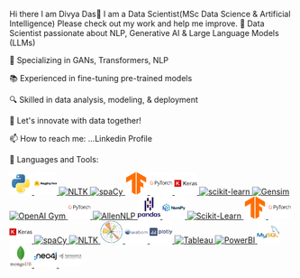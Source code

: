 Hi there I am Divya Das👋
I am a Data Scientist(MSc Data Science & Artificial Intelligence)
Please check out my work and help me improve.
👋 Data Scientist passionate about NLP, Generative AI & Large Language Models (LLMs)

🧠 Specializing in GANs, Transformers, NLP

📚 Experienced in fine-tuning pre-trained models

🔍 Skilled in data analysis, modeling, & deployment

🌟 Let's innovate with data together!

📫 How to reach me: ...Linkedin Profile

🔨 Languages and Tools:

<!-- Programming Languages -->
<a href="https://www.python.org/" target="_blank"> 
  <img src="https://raw.githubusercontent.com/devicons/devicon/master/icons/python/python-original.svg" alt="Python" width="40" height="40"/> 
</a> 
<!-- Hugging Face -->
<a href="https://huggingface.co/" target="_blank"> 
  <img src="https://raw.githubusercontent.com/devicons/devicon/master/icons/huggingface/huggingface-original-wordmark.svg" alt="Hugging Face" width="40" height="40"/> 
</a> 

<!-- NLTK -->
<a href="https://www.nltk.org/" target="_blank"> 
  <img src="https://raw.githubusercontent.com/devicons/devicon/master/icons/nltk/nltk-original-wordmark.svg" alt="NLTK" width="40" height="40"/> 
</a> 

<!-- spaCy -->
<a href="https://spacy.io/" target="_blank"> 
  <img src="https://raw.githubusercontent.com/devicons/devicon/master/icons/spacy/spacy-original-wordmark.svg" alt="spaCy" width="40" height="40"/> 
</a> 

<!-- TensorFlow -->
<a href="https://www.tensorflow.org/" target="_blank"> 
  <img src="https://raw.githubusercontent.com/devicons/devicon/master/icons/tensorflow/tensorflow-original.svg" alt="TensorFlow" width="40" height="40"/> 
</a> 

<!-- PyTorch -->
<a href="https://pytorch.org/" target="_blank"> 
  <img src="https://raw.githubusercontent.com/devicons/devicon/master/icons/pytorch/pytorch-original-wordmark.svg" alt="PyTorch" width="40" height="40"/> 
</a> 

<!-- Keras -->
<a href="https://keras.io/" target="_blank"> 
  <img src="https://raw.githubusercontent.com/devicons/devicon/master/icons/keras/keras-original-wordmark.svg" alt="Keras" width="40" height="40"/> 
</a> 

<!-- Scikit-learn -->
<a href="https://scikit-learn.org/" target="_blank"> 
  <img src="https://raw.githubusercontent.com/devicons/devicon/master/icons/scikit-learn/scikit-learn-original.svg" alt="scikit-learn" width="40" height="40"/> 
</a> 

<!-- Gensim -->
<a href="https://radimrehurek.com/gensim/" target="_blank"> 
  <img src="https://raw.githubusercontent.com/devicons/devicon/master/icons/gensim/gensim-original-wordmark.svg" alt="Gensim" width="40" height="40"/> 
</a> 

<!-- OpenAI Gym -->
<a href="https://gym.openai.com/" target="_blank"> 
  <img src="https://raw.githubusercontent.com/devicons/devicon/master/icons/openai/openai-original-wordmark.svg" alt="OpenAI Gym" width="40" height="40"/> 
</a> 

<!-- Transformers (formerly known as PyTorch-Transformers) -->
<a href="https://huggingface.co/transformers/" target="_blank"> 
  <img src="https://raw.githubusercontent.com/devicons/devicon/master/icons/pytorch/pytorch-original-wordmark.svg" alt="Transformers" width="40" height="40"/> 
</a> 

<!-- AllenNLP -->
<a href="https://allennlp.org/" target="_blank"> 
  <img src="https://raw.githubusercontent.com/allenai/allennlp/main/docs/img/allennlp-logo-dark.svg" alt="AllenNLP" width="40" height="40"/> 
</a> 


<!-- Data Analysis and Machine Learning Libraries -->
<a href="https://pandas.pydata.org/" target="_blank"> 
  <img src="https://raw.githubusercontent.com/devicons/devicon/master/icons/pandas/pandas-original-wordmark.svg" alt="Pandas" width="40" height="40"/> 
</a> 

<a href="https://numpy.org/" target="_blank"> 
  <img src="https://raw.githubusercontent.com/devicons/devicon/master/icons/numpy/numpy-original-wordmark.svg" alt="NumPy" width="40" height="40"/> 
</a> 

<a href="https://scikit-learn.org/" target="_blank"> 
  <img src="https://raw.githubusercontent.com/devicons/devicon/master/icons/scikit-learn/scikit-learn-original.svg" alt="Scikit-Learn" width="40" height="40"/> 
</a> 

<!-- Deep Learning Frameworks -->
<a href="https://www.tensorflow.org/" target="_blank"> 
  <img src="https://raw.githubusercontent.com/devicons/devicon/master/icons/tensorflow/tensorflow-original.svg" alt="TensorFlow" width="40" height="40"/> 
</a> 

<a href="https://pytorch.org/" target="_blank"> 
  <img src="https://raw.githubusercontent.com/devicons/devicon/master/icons/pytorch/pytorch-original-wordmark.svg" alt="PyTorch" width="40" height="40"/> 
</a> 

<a href="https://keras.io/" target="_blank"> 
  <img src="https://raw.githubusercontent.com/devicons/devicon/master/icons/keras/keras-original-wordmark.svg" alt="Keras" width="40" height="40"/> 
</a> 

<!-- Natural Language Processing (NLP) Libraries -->
<a href="https://spacy.io/" target="_blank"> 
  <img src="https://raw.githubusercontent.com/devicons/devicon/master/icons/spacy/spacy-original-wordmark.svg" alt="spaCy" width="40" height="40"/> 
</a> 

<a href="https://www.nltk.org/" target="_blank"> 
  <img src="https://raw.githubusercontent.com/devicons/devicon/master/icons/nltk/nltk-original-wordmark.svg" alt="NLTK" width="40" height="40"/> 
</a> 

<!-- Visualization and Plotting Libraries -->
<a href="https://matplotlib.org/" target="_blank"> 
  <img src="https://raw.githubusercontent.com/devicons/devicon/master/icons/matplotlib/matplotlib-original.svg" alt="Matplotlib" width="40" height="40"/> 
</a> 

<a href="https://seaborn.pydata.org/" target="_blank"> 
  <img src="https://raw.githubusercontent.com/devicons/devicon/master/icons/seaborn/seaborn-original-wordmark.svg" alt="Seaborn" width="40" height="40"/> 
</a> 

<a href="https://plotly.com/python/" target="_blank"> 
  <img src="https://raw.githubusercontent.com/devicons/devicon/master/icons/plotly/plotly-original-wordmark.svg" alt="Plotly" width="40" height="40"/> 
</a> 

<!-- Visualization Tools -->
<a href="https://www.tableau.com/" target="_blank"> 
  <img src="https://raw.githubusercontent.com/devicons/devicon/master/icons/tableau/tableau-original-wordmark.svg" alt="Tableau" width="40" height="40"/> 
</a> 

<a href="https://powerbi.microsoft.com/" target="_blank"> 
  <img src="https://raw.githubusercontent.com/devicons/devicon/master/icons/powerbi/powerbi-plain-wordmark.svg" alt="PowerBI" width="40" height="40"/> 
</a> 

<!-- SQL and NoSQL Databases -->
<a href="https://www.mysql.com/" target="_blank"> 
  <img src="https://raw.githubusercontent.com/devicons/devicon/master/icons/mysql/mysql-original-wordmark.svg" alt="MySQL" width="40" height="40"/> 
</a> 

<a href="https://www.mongodb.com/" target="_blank"> 
  <img src="https://raw.githubusercontent.com/devicons/devicon/master/icons/mongodb/mongodb-original-wordmark.svg" alt="MongoDB" width="40" height="40"/> 
</a> 

<a href="https://neo4j.com/" target="_blank"> 
  <img src="https://raw.githubusercontent.com/devicons/devicon/master/icons/neo4j/neo4j-original-wordmark.svg" alt="Neo4j" width="40" height="40"/> 
</a> 

<!-- Other Tools and Libraries -->
<a href="https://networkx.org/" target="_blank"> 
  <img src="https://raw.githubusercontent.com/devicons/devicon/master/icons/networkx/networkx-original-wordmark.svg" alt="NetworkX" width="40" height="40"/> 
</a> 
